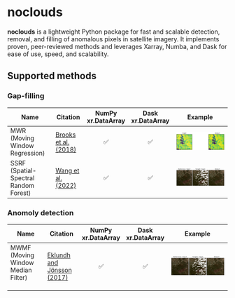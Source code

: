 # noclouds

**noclouds** is a lightweight Python package for fast and scalable detection, removal, and filling of anomalous pixels in satellite imagery. It implements proven, peer-reviewed methods and leverages Xarray, Numba, and Dask for ease of use, speed, and scalability.

## Supported methods

### Gap-filling

<table>
  <thead>
    <tr>
      <th>Name</th>
      <th>Citation</th>
      <th>NumPy<br>xr.DataArray</th>
      <th>Dask<br>xr.DataArray</th>
      <th>Example</th>
    </tr>
  </thead>
  <tbody>
    <tr>
      <td align="left">MWR (Moving Window Regression)</td>
      <td align="left"><a href="https://www.mdpi.com/342052">Brooks et al. (2018)</a></td>
      <td align="center">✅</td>
      <td align="center">✅</td>
      <td align="center"><img src="docs/images/mwr.png" width="100%"></td>
    </tr>
    <tr>
      <td align="left">SSRF (Spatial-Spectral Random Forest)</td>
      <td align="left"><a href="https://doi.org/10.1016/j.srs.2022.100048">Wang et al. (2022)</a></td>
      <td align="center">✅</td>
      <td align="center">✅</td>
      <td align="center"><img src="docs/images/ssrf.png" width="100%"></td>
    </tr>
  </tbody>
</table>

### Anomoly detection

<table>
  <thead>
    <tr>
      <th>Name</th>
      <th>Citation</th>
      <th>NumPy<br>xr.DataArray</th>
      <th>Dask<br>xr.DataArray</th>
      <th>Example</th>
    </tr>
  </thead>
  <tbody>
    <tr>
      <td align="left">MWMF (Moving Window Median Filter)&nbsp; &nbsp; &nbsp; &nbsp; &nbsp; </td>
      <td align="left"><a href="https://web.nateko.lu.se/personal/Lars.Eklundh/TIMESAT/prog/version33/TIMESAT33_SoftwareManual.pdf">Eklundh and Jönsson (2017)</a></td>
      <td align="center">✅</td>
      <td align="center">✅</td>
      <td align="center"><img src="docs/images/ssrf.png" width="100%"></td>
    </tr>
  </tbody>
</table>

